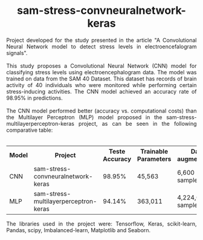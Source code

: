 <div align="center">

# sam-stress-convneuralnetwork-keras

<div align="justify">
Project developed for the study presented in the article "A Convolutional Neural Network model to detect stress levels in electroencefalogram signals".
<br><br>
This study proposes a Convolutional Neural Network (CNN) model for classifying stress levels using electroencephalogram data. The model was trained on data from the SAM 40 Dataset. This dataset has records of brain activity of 40 individuals who were monitored while performing certain stress-inducing activities. The CNN model achieved an accuracy rate of 98.95% in predictions.
<br><br>
The CNN model performed better (accuracy vs. computational costs) than the Multilayer Perceptron (MLP) model proposed in the sam-stress-multilayerperceptron-keras project, as can be seen in the following comparative table:
<br><br>
 <table>
  <tr>
    <th>Model</th>
    <th>Project</th>
    <th>Teste Accuracy</th>
    <th>Trainable Parameters</th>
    <th>Data augmentation</th>
  </tr>
  <tr>
    <td>CNN</td>
    <td>sam-stress-convneuralnetwork-keras</td>
    <td>98.95%</td>
    <td>45,563</td>
    <td>6,600 samples</td>
  </tr>
  <tr>
    <td>MLP</td>
    <td>sam-stress-multilayerperceptron-keras</td>
    <td>94.14% </td>
    <td>363,011</td>
    <td>4,224,000 samples</td>
  </tr>
</table>

The libraries used in the project were: Tensorflow, Keras, scikit-learn, Pandas, scipy, Imbalanced-learn, Matplotlib and Seaborn. 
